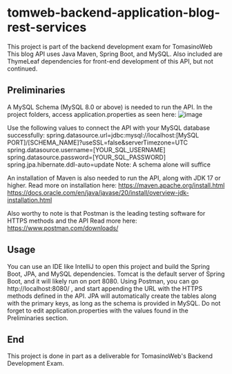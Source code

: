 # tomweb-backend-application-blog-rest-services
This project is part of the backend development exam for TomasinoWeb
This blog API uses Java Maven, Spring Boot, and MySQL.
Also included are ThymeLeaf dependencies for front-end development of this API, but not continued.

## Preliminaries
A MySQL Schema (MySQL 8.0 or above) is needed to run the API. In the project folders, access application.properties as seen here:
![image](https://github.com/spadrejuan/tomweb-backend-application-blog-rest-services/assets/145114916/0484a169-3b39-467b-9ba5-978c02903f60)

Use the following values to connect the API with your MySQL database successfully:
spring.datasource.url=jdbc:mysql://localhost:[MySQL PORT]/[SCHEMA_NAME]?useSSL=false&serverTimezone=UTC
spring.datasource.username=[YOUR_SQL_USERNAME]
spring.datasource.password=[YOUR_SQL_PASSWORD]
spring.jpa.hibernate.ddl-auto=update
Note:
A schema alone will suffice

An installation of Maven is also needed to run the API, along with JDK 17 or higher. 
Read more on installation here: 
https://maven.apache.org/install.html
https://docs.oracle.com/en/java/javase/20/install/overview-jdk-installation.html

Also worthy to note is that Postman is the leading testing software for HTTPS methods and the API
Read more here:
https://www.postman.com/downloads/

## Usage
You can use an IDE like IntelliJ to open this project and build the Spring Boot, JPA, and MySQL dependencies.
Tomcat is the default server of Spring Boot, and it will likely run on port 8080.
Using Postman, you can go http://localhost:8080/ , and start appending the URL with the HTTPS methods defined in the API.
JPA will automatically create the tables along with the primary keys, as long as the schema is provided in MySQL. 
Do not forget to edit application.properties with the values found in the Preliminaries section.

## End
This project is done in part as a deliverable for TomasinoWeb's Backend Development Exam.
